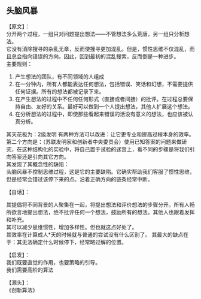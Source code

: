 ## 头脑风暴

【原文】：  
分开两个过程，一组只对问题提出想法——不管想法多么荒唐，另一组只分析想法。  
它没有消除搜寻的杂乱无章，反而使搜寻更加混乱。但是，惯性思维不仅混乱，而且总会指向错误的方向。因此，回到最初的混乱搜索，反而倒是一种进步。  
主要规则：  
1. 产生想法的团队，有不同领域的人组成
2. 在一分钟内，所有人都能表达任何想法，包括错误、笑话和幻想，不需要提供任何证据。所有的想法都被记录下来。  
3. 在产生想法的过程中不任何任何形式（直接或者间接）的批评。在过程总要保持自由、友好的关系。最好可以做到一个人提出想法，其他人扩展这个想法。  
4. 在分析想法的过程中，即使那些看起来错误的活没有意义的想法，也应该被认真分析。  

其天花板为：2级发明
有两种方法可以改进：让它更专业和提高过程本身的效率。  
第二个方向是：（苏联发明家和创新者中央委员会）使用已知答案的问题来做研究，在这种结构化的实验中，将自己置于试验的迷宫上，看不同的步骤是将我们引向答案还是引向其它方向。  
其发现了其概念性的缺陷：  
头脑风暴不控制思维过程，这是它的主要缺陷。它确实帮助我们客服了惯性思维，但是经常会错过该停下来的点。沿着正确方向的链条经常中断。


【自话】：  

其提倡将不同背景的人聚集在一起，将提出想法和评价想法的步骤分开。所有人畅所欲言地提出想法，绝不批评任何一个想法，鼓励所有的想法。其他人也跟着发挥和补充。  
其可以减少思维惯性，增加多样性。但也就这点好处了。  
其效率在计算成人*天的时候就与普通的尝试没有什么区别了。
其最大的缺点在于：其无法确定什么时候停下，经常略过解的位置。

【启发】：  
我们既要直觉的作用，也要策略的引导。  
我们需要高阶的算法

【源头】：  
《创新算法》
